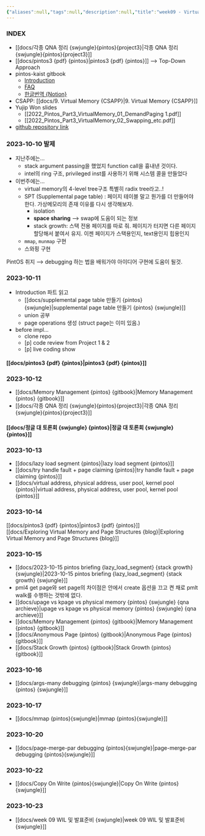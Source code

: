 ```yaml
---
{"aliases":null,"tags":null,"description":null,"title":"week09 - Virtual Memory {pintos} {swjungle}","created":"2023-10-15T04:47:57","updated":"2023-10-20T14:53:26","dg-publish":true,"permalink":"/docs/week09 - Virtual Memory {pintos} {swjungle}/","dgPassFrontmatter":true}
---
```



### INDEX

- [[docs/각종 QNA 정리 {swjungle}{pintos}{project3}\|각종 QNA 정리 {swjungle}{pintos}{project3}]]
- [[docs/pintos3 {pdf} {pintos}\|pintos3 {pdf} {pintos}]] ⟶ Top-Down Approach
- pintos-kaist gitbook
	- [Introduction](https://casys-kaist.github.io/pintos-kaist/project3/introduction.html)
	- [FAQ](https://casys-kaist.github.io/pintos-kaist/project3/FAQ.html)
	- [한글번역 {Notion}](https://www.notion.so/PROJECT-3-VIRTUAL-MEMORY-d16fc8d04f4d4829b7e25691a235901c)
- CSAPP: [[docs/9. Virtual Memory {CSAPP}\|9. Virtual Memory {CSAPP}]]
- Yujip Won slides
	- [[2022_Pintos_Part3_VirtualMemory_01_DemandPaging 1.pdf]]
	- [[2022_Pintos_Part3_VirtualMemory_02_Swapping_etc.pdf]]
- [github repository link](https://github.com/ChoiWheatley/swjungle-week07-09)

### 2023-10-10 발제

- 지난주에는...
	- stack argument passing을 했었지 function call을 흉내낸 것이다.
	- intel의 ring 구조, privileged inst를 사용하기 위해 시스템 콜을 만들었다
- 이번주에는...
	- virtual memory의 4-level tree구조 특별히 radix tree라고..!
	- SPT (Supplemental page table) : 페이지 테이블 말고 뭔가를 더 만들어야 한다. 가상메모리의 존재 이유를 다시 생각해보자.
		- isolation
		- **space sharing** ⟶ swap에 도움이 되는 정보
		- stack growth: 스택 전용 페이지를 따로 줘. 페이지가 터지면 다른 페이지 할당해서 붙여서 유지. 이젠 페이지가 스택용인지, text용인지 힙용인지
	- `mmap`, `munmap` 구현
	- 스와핑 구현

PintOS 취지 ⟶ debugging 하는 법을 배워가야 아이디어 구현에 도움이 될것.

### 2023-10-11

- Introduction 파트 읽고
	- [[docs/supplemental page table 만들기 {pintos} {swjungle}\|supplemental page table 만들기 {pintos} {swjungle}]]
	- union 공부
	- page operations 생성 (struct page는 이미 있음.)
- before impl...
	- clone repo
	- [p] code review from Project 1 & 2
	- [p] live coding show

#### [[docs/pintos3 {pdf} {pintos}\|pintos3 {pdf} {pintos}]]

### 2023-10-12

- [[docs/Memory Management {pintos} {gitbook}\|Memory Management {pintos} {gitbook}]]
- [[docs/각종 QNA 정리 {swjungle}{pintos}{project3}\|각종 QNA 정리 {swjungle}{pintos}{project3}]]

#### [[docs/정글 대 토론회 {swjungle} {pintos}\|정글 대 토론회 {swjungle} {pintos}]]

### 2023-10-13

- [[docs/lazy load segment {pintos}\|lazy load segment {pintos}]]
- [[docs/try handle fault + page claiming {pintos}\|try handle fault + page claiming {pintos}]]
- [[docs/virtual address, physical address, user pool, kernel pool {pintos}\|virtual address, physical address, user pool, kernel pool {pintos}]]

### 2023-10-14

[[docs/pintos3 {pdf} {pintos}\|pintos3 {pdf} {pintos}]]  
[[docs/Exploring Virtual Memory and Page Structures {blog}\|Exploring Virtual Memory and Page Structures {blog}]]

### 2023-10-15

- [[docs/2023-10-15 pintos briefing {lazy_load_segment} {stack growth} {swjungle}\|2023-10-15 pintos briefing {lazy_load_segment} {stack growth} {swjungle}]]
- pml4 get page와 set page의 차이점은 안에서 create 옵션을 끄고 켠 채로 pmlt walk를 수행하는 것밖에 없다.
- [[docs/upage vs kpage vs physical memory {pintos} {swjungle} {qna archieve}\|upage vs kpage vs physical memory {pintos} {swjungle} {qna archieve}]]
- [[docs/Memory Management {pintos} {gitbook}\|Memory Management {pintos} {gitbook}]]
- [[docs/Anonymous Page {pintos} {gitbook}\|Anonymous Page {pintos} {gitbook}]]
- [[docs/Stack Growth {pintos} {gitbook}\|Stack Growth {pintos} {gitbook}]]

### 2023-10-16

- [[docs/args-many debugging {pintos} {swjungle}\|args-many debugging {pintos} {swjungle}]]

### 2023-10-17

- [[docs/mmap {pintos}{swjungle}\|mmap {pintos}{swjungle}]]

### 2023-10-20

- [[docs/page-merge-par debugging {pintos}{swjungle}\|page-merge-par debugging {pintos}{swjungle}]]

### 2023-10-22

- [[docs/Copy On Write {pintos}{swjungle}\|Copy On Write {pintos}{swjungle}]]

### 2023-10-23

- [[docs/week 09 WIL 및 발표준비 {swjungle}\|week 09 WIL 및 발표준비 {swjungle}]]